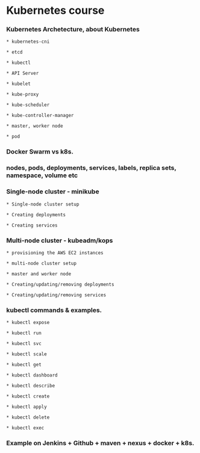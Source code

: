 # Kubernetes course

### Kubernetes Archetecture, about Kubernetes

    * kubernetes-cni
    
    * etcd
    
    * kubectl
    
    * API Server
    
    * kubelet
    
    * kube-proxy
    
    * kube-scheduler
    
    * kube-controller-manager
    
    * master, worker node
    
    * pod

### Docker Swarm vs k8s.

### nodes, pods, deployments, services, labels, replica sets, namespace, volume etc

### Single-node cluster - minikube

    * Single-node cluster setup

    * Creating deployments
    
    * Creating services

### Multi-node cluster  - kubeadm/kops

    * provisioning the AWS EC2 instances
    
    * multi-node cluster setup
    
    * master and worker node

    * Creating/updating/removing deployments
    
    * Creating/updating/removing services

### kubectl commands & examples.

    * kubectl expose
    
    * kubectl run
    
    * kubectl svc
    
    * kubectl scale
    
    * kubectl get
   
    * kubectl dashboard
    
    * kubectl describe
    
    * kubectl create
    
    * kubectl apply
    
    * kubectl delete
    
    * kubectl exec

### Example on Jenkins + Github + maven + nexus + docker + k8s.

